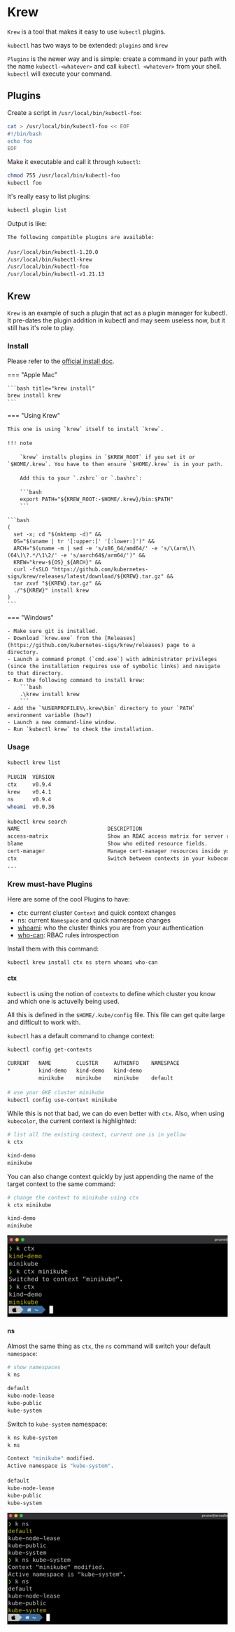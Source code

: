 # Krew

`Krew` is a tool that makes it easy to use `kubectl` plugins.

`kubectl` has two ways to be extended: `plugins` and `krew`

`Plugins` is the newer way and is simple: create a command in your path with the name `kubectl-<whatever>` and call `kubectl <whatever>` from your shell. `kubectl` will execute your command.

## Plugins

Create a script in `/usr/local/bin/kubectl-foo`:

```bash title="/usr/local/bin/kubectl-foo"
cat > /usr/local/bin/kubectl-foo << EOF
#!/bin/bash
echo foo
EOF
```

Make it executable and call it through `kubectl`:

```bash
chmod 755 /usr/local/bin/kubectl-foo
kubectl foo
```

It's really easy to list plugins:

```bash
kubectl plugin list
```

Output is like:

```bash  hl_lines="5 5"
The following compatible plugins are available:

/usr/local/bin/kubectl-1.20.0
/usr/local/bin/kubectl-krew
/usr/local/bin/kubectl-foo
/usr/local/bin/kubectl-v1.21.13
```


## Krew

`Krew` is an example of such a plugin that act as a plugin manager for kubectl. It pre-dates the plugin addition in kubectl and may seem useless now, but it still has it's role to play.

### Install

Please refer to the [official install doc](https://krew.sigs.k8s.io/docs/user-guide/setup/install/).

=== "Apple Mac"

    ```bash title="krew install"
    brew install krew
    ```

=== "Using Krew"

    This one is using `krew` itself to install `krew`.

    !!! note

        `krew` installs plugins in `$KREW_ROOT` if you set it or `$HOME/.krew`. You have to then ensure `$HOME/.krew` is in your path.

        Add this to your `.zshrc` or `.bashrc`:

        ```bash
        export PATH="${KREW_ROOT:-$HOME/.krew}/bin:$PATH"
        ```

    ```bash
    (
      set -x; cd "$(mktemp -d)" &&
      OS="$(uname | tr '[:upper:]' '[:lower:]')" &&
      ARCH="$(uname -m | sed -e 's/x86_64/amd64/' -e 's/\(arm\)\(64\)\?.*/\1\2/' -e 's/aarch64$/arm64/')" &&
      KREW="krew-${OS}_${ARCH}" &&
      curl -fsSLO "https://github.com/kubernetes-sigs/krew/releases/latest/download/${KREW}.tar.gz" &&
      tar zxvf "${KREW}.tar.gz" &&
      ./"${KREW}" install krew
    )
    ```

=== "Windows"

    - Make sure git is installed.
    - Download `krew.exe` from the [Releases](https://github.com/kubernetes-sigs/krew/releases) page to a directory.
    - Launch a command prompt (`cmd.exe`) with administrator privileges (since the installation requires use of symbolic links) and navigate to that directory.
    - Run the following command to install krew:
        ```bash
        .\krew install krew
        ```
    - Add the `%USERPROFILE%\.krew\bin` directory to your `PATH` environment variable (how?)
    - Launch a new command-line window.
    - Run `kubectl krew` to check the installation.
    
### Usage

```bash
kubectl krew list

PLUGIN  VERSION
ctx     v0.9.4
krew    v0.4.1
ns      v0.9.4
whoami  v0.0.36

kubectl krew search
NAME                            DESCRIPTION                                         INSTALLED
access-matrix                   Show an RBAC access matrix for server resources     no
blame                           Show who edited resource fields.                    no
cert-manager                    Manage cert-manager resources inside your cluster   no
ctx                             Switch between contexts in your kubeconfig          yes
...
```

### Krew must-have Plugins

Here are some of the cool Plugins to have:

- ctx: current cluster `Context` and quick context changes
- ns: current `Namespace` and quick namespace changes
- [whoami](https://github.com/rajatjindal/kubectl-whoami): who the cluster thinks you are from your authentication
- [who-can](https://github.com/aquasecurity/kubectl-who-can): RBAC rules introspection

Install them with this command:

```bash
kubectl krew install ctx ns stern whoami who-can
```

#### ctx

`kubectl` is using the notion of `contexts` to define which cluster you know and which one is actuvelly being used. 

All this is defined in the `$HOME/.kube/config` file. This file can get quite large and difficult to work with.

`kubectl` has a default command to change context:

```bash
kubectl config get-contexts
```
```bash
CURRENT   NAME        CLUSTER     AUTHINFO    NAMESPACE
*         kind-demo   kind-demo   kind-demo
          minikube    minikube    minikube    default

# use your GKE cluster minikube
kubectl config use-context minikube
```

While this is not that bad, we can do even better with `ctx`. Also, when using `kubecolor`, the current context is highlighted:

```bash
# list all the existing context, current one is in yellow
k ctx
```
```bash  hl_lines="1 1"
kind-demo
minikube
```

You can also change context quickly by just appending the name of the target context to the same command:

```bash
# change the context to minikube using ctx
k ctx minikube
```
```bash  hl_lines="2 2"
kind-demo
minikube
```

![krew ctx](img/krew-ctx.png)

#### ns

Almost the same thing as `ctx`, the `ns` command will switch your default `namespace`:

```bash
# show namespaces
k ns
```
```bash  hl_lines="1 1"
default
kube-node-lease
kube-public
kube-system
```

Switch to `kube-system` namespace:

```bash
k ns kube-system
k ns
```
```bash  hl_lines="7 7"
Context "minikube" modified.
Active namespace is "kube-system".

default
kube-node-lease
kube-public
kube-system
```


![krew ns](img/krew-ns.png)


